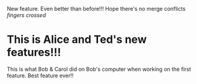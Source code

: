 New feature. Even better than before!!! Hope there's no merge conflicts *fingers crossed*

# This is Alice and Ted's new features!!!

This is what Bob & Carol did on Bob's computer when working on the first feature. Best feature ever!!


